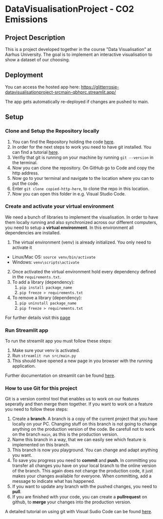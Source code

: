 # DataVisualisationProject - CO2 Emissions
## Project Description
This is a project developed together in the course "Data Visualisation" at Aarhus University. The goal is to implement an interactive visualisation to show a dataset of our choosing.

## Deployment
You can access the hosted app here: https://glitterrosie-datavisualisationproject-srcmain-qbhprc.streamlit.app/

The app gets automatically re-deployed if changes are pushed to main.

## Setup
### Clone and Setup the Repository locally
1. You can find the Repository holding the code [here](https://github.com/Glitterrosie/DataVisualisationProject).
2. In order for the next steps to work you need to have git installed. You can find a tutorial [here](https://git-scm.com/book/en/v2/Getting-Started-Installing-Git).
3. Verifiy that git is running on your machine by running `git --version` in the terminal.
4. Now you can clone the repository. On GitHub go to Code and copy the http address.
5. Now go to your terminal and navigate to the location where you can to put the code.
6. Enter `git clone copied-http-here`, to clone the repo in this location.
7. Now you can open this folder in e.g. Visual Studio Code.


### Create and activate your virtual environment
We need a bunch of libraries to implement the visualisation. In order to have them locally running and also synchronized across our different computers, you need to setup a **virtual environment**. In this environment all dependencies are installed.
1. The virtual environment (venv) is already initialized. You only need to activate it
- Linux/Mac OS: `source venv/bin/activate`
- Windows: `venv\scripts\activate`
2. Once activated the virtual environment hold every dependency defined in the `requirements.txt`.
3. To add a library (dependency): 
    1. `pip install package_name`
    2. `pip freeze > requirements.txt`
4. To remove a library (dependency):
    1. `pip uninstall package_name`
    2. `pip freeze > requirements.txt`

For further details visit this [page](https://www.reddit.com/r/learnpython/comments/m3exau/setting_up_first_python_project_environment/)

### Run Streamlit app
To run the streamlit app you must follow these steps:
1. Make sure your venv is activated.
2. Run `streamlit run src/main.py`
3. This should have opened a new page in you browser with the running application.

Further documentation on streamlit can be found [here](https://docs.streamlit.io/).

### How to use Git for this project
Git is a version control tool that enables us to work on our features seperatly and then merge them together. If you want to work on a feature you need to follow these steps:
1. Create a **branch**. A branch is a copy of the current project that you have locally on your PC. Changing stuff on this branch is not going to change anything on the production version of the code. Be carefull not to work on the branch `main`, as this is the production version.
2. Name this branch in a way, that we can easily see which feature is implemented on this branch.
3. This branch is now you playground. You can change and adapt anything you want.
4. To save you progress you need to **commit** and **push**. In committing you transfer all changes you have on your local branch to the online version of the branch. This again does not change the production code, it just makes your changes available for everyone. When committing, add a message to indicate what has happened.
5. If you want to update any branch with the pushed changes, you need to **pull**.
6. If you are finished with your code, you can create a **pullrequest** on github, to **merge** your changes into the production version.

A detailed tutorial on using git with Visual Sudio Code can be found [here](https://www.youtube.com/watch?v=i_23KUAEtUM).

